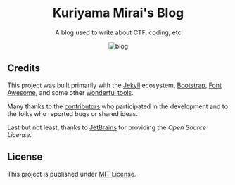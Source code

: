 <div align="center">

  # Kuriyama Mirai's Blog

  A blog used to write about CTF, coding, etc

  <img src="https://i.imgur.com/QSWFdvU.gif" alt="blog">

</div>

## Credits

This project was built primarily with the [Jekyll][jekyllrb] ecosystem,
[Bootstrap][bootstrap], [Font Awesome][icons], and some other [wonderful tools][lib].

Many thanks to the [contributors][contributors] who participated in the development
and to the folks who reported bugs or shared ideas.

Last but not least, thanks to [JetBrains][jetbrains] for providing the _Open Source License_.

## License

This project is published under [MIT License][license].

[license]: https://github.com/T3l3sc0p3/t3l3sc0p3.github.io/blob/master/LICENSE
[jekyllrb]: https://jekyllrb.com/
[bootstrap]: https://getbootstrap.com/
[icons]: https://fontawesome.com/
[contributors]: https://github.com/cotes2020/jekyll-theme-chirpy/graphs/contributors
[lib]: https://github.com/cotes2020/chirpy-static-assets
[jetbrains]: https://www.jetbrains.com/?from=jekyll-theme-chirpy
